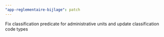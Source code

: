 ```yaml
---
"app-reglementaire-bijlage": patch
---
```


Fix classification predicate for administrative units and update classification code types

